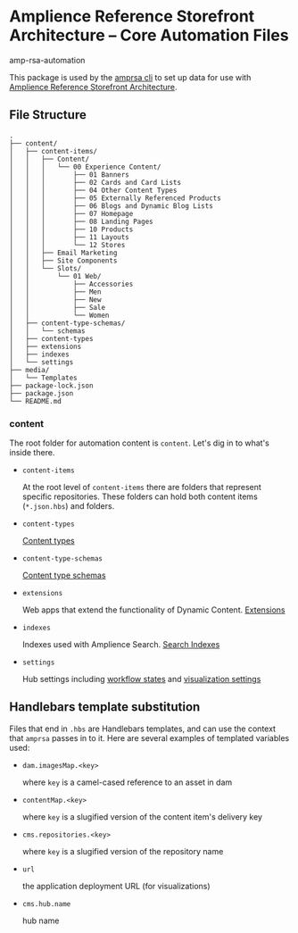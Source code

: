 # Amplience Reference Storefront Architecture – Core Automation Files

amp-rsa-automation

This package is used by the [amprsa cli](https://github.com/amp-nova/amp-rsa-cli) to set up data for use with [Amplience Reference Storefront Architecture](https://github.com/amp-nova/amp-rsa-core).

## File Structure

```
.
├── content/
│   ├── content-items/
│   │   ├── Content/
│   │   │   └── 00 Experience Content/
│   │   │       ├── 01 Banners
│   │   │       ├── 02 Cards and Card Lists
│   │   │       ├── 04 Other Content Types
│   │   │       ├── 05 Externally Referenced Products
│   │   │       ├── 06 Blogs and Dynamic Blog Lists
│   │   │       ├── 07 Homepage
│   │   │       ├── 08 Landing Pages
│   │   │       ├── 10 Products
│   │   │       ├── 11 Layouts
│   │   │       └── 12 Stores
│   │   ├── Email Marketing
│   │   ├── Site Components
│   │   └── Slots/
│   │       └── 01 Web/
│   │           ├── Accessories
│   │           ├── Men
│   │           ├── New
│   │           ├── Sale
│   │           └── Women
│   ├── content-type-schemas/
│   │   └── schemas
│   ├── content-types
│   ├── extensions
│   ├── indexes
│   └── settings
├── media/
│   └── Templates
├── package-lock.json
├── package.json
└── README.md
```

### content

The root folder for automation content is `content`.  Let's dig in to what's inside there.

- `content-items`

    At the root level of `content-items` there are folders that represent specific repositories.  These folders can hold both content items (`*.json.hbs`) and folders.

- `content-types`

    [Content types](https://amplience.com/docs/glossary.html#content-type)

- `content-type-schemas`

    [Content type schemas](https://amplience.com/docs/integration/contenttypes.html)

- `extensions`

    Web apps that extend the functionality of Dynamic Content.  [Extensions](https://amplience.com/docs/development/extensions.html)

- `indexes`

    Indexes used with Amplience Search.  [Search Indexes](https://amplience.com/docs/development/search-indexes/readme.html)

- `settings`

    Hub settings including [workflow states](https://amplience.com/docs/production/workflow.html#workflow) and [visualization settings](https://amplience.com/docs/production/visualizations.html#visualizations)

## Handlebars template substitution

Files that end in `.hbs` are Handlebars templates, and can use the context that `amprsa` passes in to it. Here are several examples of templated variables used:

- `dam.imagesMap.<key>`

    where `key` is a camel-cased reference to an asset in dam

- `contentMap.<key>`

    where `key` is a slugified version of the content item's delivery key

- `cms.repositories.<key>`

    where `key` is a slugified version of the repository name

- `url`

    the application deployment URL (for visualizations)

- `cms.hub.name`

    hub name